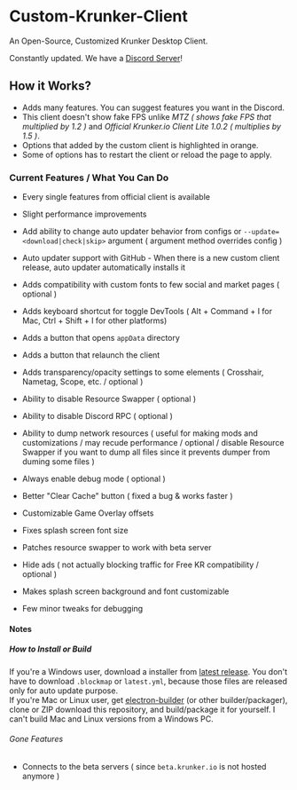 # Custom-Krunker-Client
An Open-Source, Customized Krunker Desktop Client.

Constantly updated.
We have a [Discord Server](https://discord.gg/XmcW7ny)!

## How it Works?
- Adds many features. You can suggest features you want in the Discord.
- This client doesn't show fake FPS unlike _MTZ ( shows fake FPS that multiplied by 1.2 )_ and _Official Krunker.io Client Lite 1.0.2 ( multiplies by 1.5 )_.
- Options that added by the custom client is highlighted in orange.
- Some of options has to restart the client or reload the page to apply.

### Current Features / What You Can Do
- Every single features from official client is available
- Slight performance improvements
- Add ability to change auto updater behavior from configs or `--update=<download|check|skip>` argument ( argument method overrides config )
- Auto updater support with GitHub - When there is a new custom client release, auto updater automatically installs it
- Adds compatibility with custom fonts to few social and market pages ( optional )
- Adds keyboard shortcut for toggle DevTools ( Alt + Command + I for Mac, Ctrl + Shift + I for other platforms)
- Adds a button that opens `appData` directory
- Adds a button that relaunch the client
- Adds transparency/opacity settings to some elements ( Crosshair, Nametag, Scope, etc. / optional )
- Ability to disable Resource Swapper ( optional )
- Ability to disable Discord RPC ( optional )
- Ability to dump network resources ( useful for making mods and customizations / may recude performance / optional / disable Resource Swapper if you want to dump all files since it prevents dumper from duming some files )
- Always enable debug mode ( optional )
- Better "Clear Cache" button ( fixed a bug & works faster )

- Customizable Game Overlay offsets
- Fixes splash screen font size
- Patches resource swapper to work with beta server
- Hide ads ( not actually blocking traffic for Free KR compatibility / optional )
- Makes splash screen background and font customizable
- Few minor tweaks for debugging

#### Notes

##### How to Install or Build
If you're a Windows user, download a installer from [latest release](https://github.com/Mixaz017/Custom-Krunker-Client/releases/latest). You don't have to download `.blockmap` or `latest.yml`, because those files are released only for auto update purpose.  
If you're Mac or Linux user, get [electron-builder](https://www.electron.build/) (or other builder/packager), clone or ZIP download this repository, and build/package it for yourself. I can't build Mac and Linux versions from a Windows PC.

###### Gone Features
- Connects to the beta servers ( since `beta.krunker.io` is not hosted anymore )
